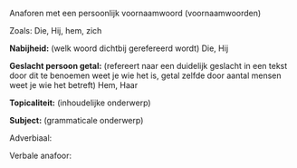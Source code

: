 Anaforen met een persoonlijk voornaamwoord
(voornaamwoorden)

Zoals:
Die, Hij, hem, zich


**Nabijheid:** (welk woord dichtbij gerefereerd wordt)
Die, Hij


**Geslacht persoon getal:** (refereert naar een duidelijk geslacht in een tekst door dit te benoemen weet je wie het is, getal zelfde door aantal mensen weet je wie het betreft)
Hem, Haar

**Topicaliteit:** (inhoudelijke onderwerp)


**Subject:** (grammaticale onderwerp)



Adverbiaal:


Verbale anafoor:
